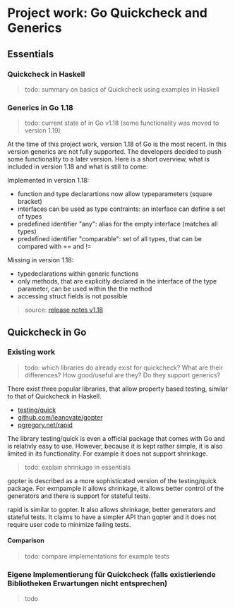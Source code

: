 # Project work: Go Quickcheck and Generics

## Essentials

### Quickcheck in Haskell

> todo: summary on basics of Quickcheck using examples in Haskell

### Generics in Go 1.18

> todo: current state of in Go v1.18 (some functionality was moved to version 1.19)

At the time of this project work, version 1.18 of Go is the most recent. In this version generics are not fully supported. The developers decided to push some functionality to a later version. Here is a short overview, what is included in version 1.18 and what is still to come:

Implemented in version 1.18:
- function and type declarartions now allow typeparameters (square bracket)
- interfaces can be used as type contraints: an interface can define a set of types
- predefined identifier "any": alias for the empty interface (matches all types)
- predefined identifier "comparable": set of all types, that can be compared with  == and !=

Missing in version 1.18:
- typedeclarations within generic functions
- only methods, that are explicitly declared in the interface of the type parameter, can be used within the the method
- accessing struct fields is not possible
> source: [release notes v1.18](https://go.dev/doc/go1.18) 

## Quickcheck in Go

### Existing work

> todo: which libraries do already exist for quickcheck? What are their differences? How good/useful are they? Do they support generics?

There exist three popular libraries, that allow property based testing, similar to that of Quickcheck in Haskell.
- [testing/quick](https://pkg.go.dev/testing/quick)
- [github.com/leanovate/gopter](https://pkg.go.dev/github.com/leanovate/gopter)
- [pgregory.net/rapid](https://pkg.go.dev/pgregory.net/rapid)

The library testing/quick is even a official package that comes with Go and is relativly easy to use. However, because it is kept rather simple, it is also limited in its functionality. For example it does not support shrinkage.
> todo: explain shrinkage in essentials

gopter is described as a more sophisticated version of the testing/quick package. For exmpample it allows shrinkage, it allows better control of the generators and there is support for stateful tests.

rapid is similar to gopter. It also allows shrinkage, better generators and stateful tests. It claims to have a simpler API than gopter and it does not require user code to minimize failing tests.

#### Comparison 

> todo: compare implementations for example tests

### Eigene Implementierung für Quickcheck (falls existieriende Bibliotheken Erwartungen nicht entsprechen)

> todo